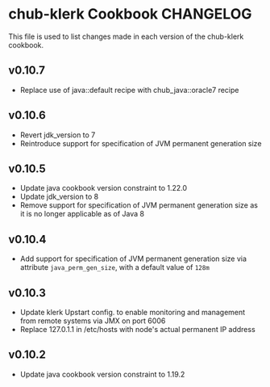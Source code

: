 chub-klerk Cookbook CHANGELOG
=======================
This file is used to list changes made in each version of the chub-klerk cookbook.

v0.10.7
-------
- Replace use of java::default recipe with chub_java::oracle7 recipe

v0.10.6
-------
- Revert jdk_version to 7
- Reintroduce support for specification of JVM permanent generation size

v0.10.5
-------
- Update java cookbook version constraint to 1.22.0
- Update jdk_version to 8
- Remove support for specification of JVM permanent generation size as it is no longer applicable as of Java 8

v0.10.4
-------
- Add support for specification of JVM permanent generation size via attribute `java_perm_gen_size`, with a default value of `128m`

v0.10.3
-------
- Update klerk Upstart config. to enable monitoring and management from remote systems via JMX on port 6006
- Replace 127.0.1.1 in /etc/hosts with node's actual permanent IP address

v0.10.2
-------
- Update java cookbook version constraint to 1.19.2

